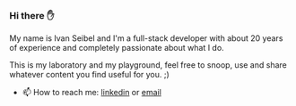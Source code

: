 ### Hi there :raised_hand:

My name is Ivan Seibel and I'm a full-stack developer with about 20 years of experience and completely passionate about what I do.

This is my laboratory and my playground, feel free to snoop, use and share whatever content you find useful for you. ;)

- 📫 How to reach me: [linkedin](https://www.linkedin.com/in/ivanseibel/) or [email](mailto:me@ivanseibel.dev)
